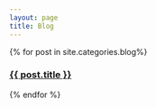 ```yaml
---
layout: page
title: Blog
---
```


<div class="blogposts">
  {% for post in site.categories.blog%}
   <div class="blogpost">
    <a href="{{ post.url }}">
      <h3>{{ post.title }}</h3>
    </a>
  </div>
  {% endfor %}
</div>